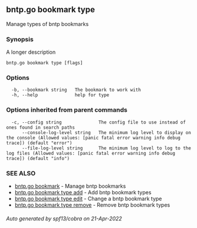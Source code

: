 ## bntp.go bookmark type

Manage types of bntp bookmarks

### Synopsis

A longer description

```
bntp.go bookmark type [flags]
```

### Options

```
  -b, --bookmark string   The bookmark to work with
  -h, --help              help for type
```

### Options inherited from parent commands

```
  -c, --config string              The config file to use instead of ones found in search paths
      --console-log-level string   The minimum log level to display on the console (Allowed values: [panic fatal error warning info debug trace]) (default "error")
      --file-log-level string      The minimum log level to log to the log files (Allowed values: [panic fatal error warning info debug trace]) (default "info")
```

### SEE ALSO

* [bntp.go bookmark](bntp.go_bookmark.md)	 - Manage bntp bookmarks
* [bntp.go bookmark type add](bntp.go_bookmark_type_add.md)	 - Add bntp bookmark types
* [bntp.go bookmark type edit](bntp.go_bookmark_type_edit.md)	 - Change a bntp bookmark type
* [bntp.go bookmark type remove](bntp.go_bookmark_type_remove.md)	 - Remove bntp bookmark types

###### Auto generated by spf13/cobra on 21-Apr-2022
